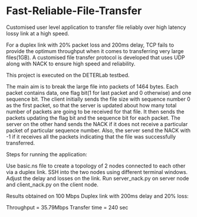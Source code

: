 # Fast-Reliable-File-Transfer
Customised user level application to transfer file reliably over high latency lossy link at a high speed.

For a duplex link with 20% packet loss and 200ms delay, TCP fails to provide the optimum throughput when it comes to transferring very large files(1GB). 
A customised file transfer protocol is developed that uses UDP along with NACK to ensure high speed and reliability.

This project is executed on the DETERLab testbed.

The main aim is to break the large file into packets of 1464 bytes. Each packet contains data, one flag bit(1 for last packet and 0 otherwise) and one sequence bit. The client initially sends the file size with sequence number 0 as the first packet, so that the server is updated about how many total number of packets are going to be received for that file. It then sends the packets updating the flag bit and the sequence bit for each packet. The server on the other hand sends the NACK if it does not receive a particular packet of particular sequence number. Also, the server send the NACK with -1 if it receives all the packets indicating that the file was successfully transferred.

Steps for running the application:

Use basic.ns file to create a topology of 2 nodes connected to each other via a duplex link.
SSH into the two nodes using different terminal windows.
Adjust the delay and losses on the link.
Run server_nack.py on server node and client_nack.py on the client node.

Results obtained on 100 Mbps Duplex link with 200ms delay and 20% loss:

Throughput = 35.79Mbps
Transfer time = 240 sec
